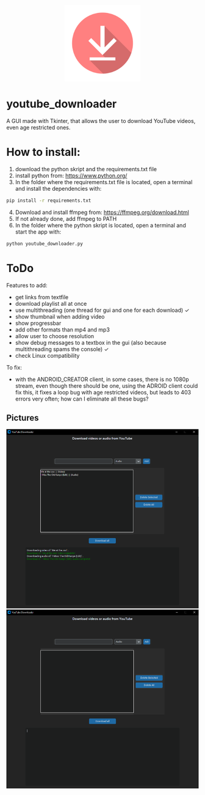 <div align="center">
  <p>
    <a href="https://github.com/mr-s8/youtube_downloader/blob/main/images/download_logo.png"><img src="https://github.com/mr-s8/youtube_downloader/blob/main/images/download_logo.png" width="200" alt="pytube logo" /></a>
  </p>
</div>



# youtube_downloader
A GUI made with Tkinter, that allows the user to download YouTube videos, even age restricted ones.

# How to install:
1. download the python skript and the requirements.txt file
2. install python from: https://www.python.org/
3. In the folder where the requirements.txt file is located, open a terminal and install the dependencies with:
```bash
pip install -r requirements.txt
```
4. Download and install ffmpeg from: https://ffmpeg.org/download.html
5. If not already done, add ffmpeg to PATH
6. In the folder where the python skript is located, open a terminal and start the app with:
```bash
python youtube_downloader.py
```


# ToDo
Features to add:
- get links from textfile
- download playlist all at once
- use multithreading (one thread for gui and one for each download)                             ✓
- show thumbnail when adding video
- show progressbar
- add other formats than mp4 and mp3
- allow user to choose resolution
- show debug messages to a textbox in the gui (also because multithreading spams the console)  ✓
- check Linux compatibility

To fix:
- with the ANDROID_CREATOR client, in some cases, there is no 1080p stream, even though there should be one,
    using the ADROID client could fix this, it fixes a loop bug with age restricted videos, but leads to 403 errors
    very often; how can I eliminate all these bugs?

## Pictures
<div align="center">
  <p>
    <a href="https://github.com/mr-s8/youtube_downloader/blob/main/images/youtube_downloader_gui_tested.png"><img src="https://github.com/mr-s8/youtube_downloader/blob/main/images/youtube_downloader_gui_tested.png"       
    width="800" alt="pytube logo" /></a>
    <a href="https://github.com/mr-s8/youtube_downloader/blob/main/images/youtube_downloader_gui.png"><img src="https://github.com/mr-s8/youtube_downloader/blob/main/images/youtube_downloader_gui.png" width="800" alt="pytube 
    logo" /></a>
  </p>
</div>
